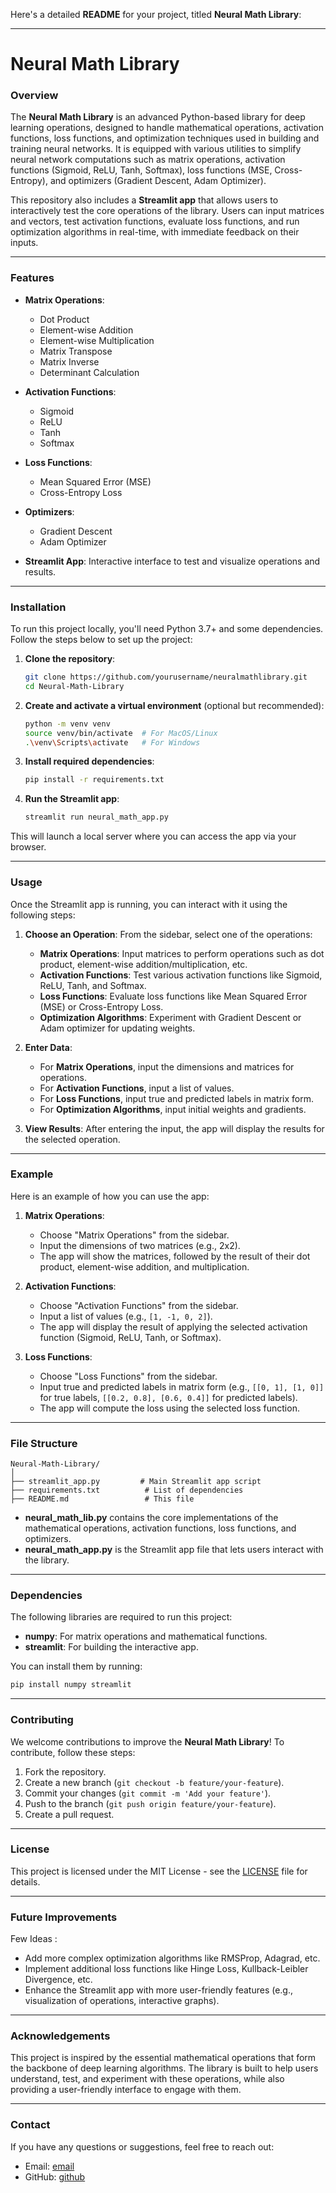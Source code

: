 Here's a detailed **README** for your project, titled **Neural Math Library**:

---

# **Neural Math Library**

### **Overview**
The **Neural Math Library** is an advanced Python-based library for deep learning operations, designed to handle mathematical operations, activation functions, loss functions, and optimization techniques used in building and training neural networks. It is equipped with various utilities to simplify neural network computations such as matrix operations, activation functions (Sigmoid, ReLU, Tanh, Softmax), loss functions (MSE, Cross-Entropy), and optimizers (Gradient Descent, Adam Optimizer).

This repository also includes a **Streamlit app** that allows users to interactively test the core operations of the library. Users can input matrices and vectors, test activation functions, evaluate loss functions, and run optimization algorithms in real-time, with immediate feedback on their inputs.

---

### **Features**
- **Matrix Operations**:
  - Dot Product
  - Element-wise Addition
  - Element-wise Multiplication
  - Matrix Transpose
  - Matrix Inverse
  - Determinant Calculation

- **Activation Functions**:
  - Sigmoid
  - ReLU
  - Tanh
  - Softmax

- **Loss Functions**:
  - Mean Squared Error (MSE)
  - Cross-Entropy Loss

- **Optimizers**:
  - Gradient Descent
  - Adam Optimizer

- **Streamlit App**: Interactive interface to test and visualize operations and results.

---

### **Installation**

To run this project locally, you'll need Python 3.7+ and some dependencies. Follow the steps below to set up the project:

1. **Clone the repository**:
   ```bash
   git clone https://github.com/yourusername/neuralmathlibrary.git
   cd Neural-Math-Library
   ```

2. **Create and activate a virtual environment** (optional but recommended):
   ```bash
   python -m venv venv
   source venv/bin/activate  # For MacOS/Linux
   .\venv\Scripts\activate   # For Windows
   ```

3. **Install required dependencies**:
   ```bash
   pip install -r requirements.txt
   ```

4. **Run the Streamlit app**:
   ```bash
   streamlit run neural_math_app.py
   ```

This will launch a local server where you can access the app via your browser.

---

### **Usage**

Once the Streamlit app is running, you can interact with it using the following steps:

1. **Choose an Operation**:
   From the sidebar, select one of the operations:
   - **Matrix Operations**: Input matrices to perform operations such as dot product, element-wise addition/multiplication, etc.
   - **Activation Functions**: Test various activation functions like Sigmoid, ReLU, Tanh, and Softmax.
   - **Loss Functions**: Evaluate loss functions like Mean Squared Error (MSE) or Cross-Entropy Loss.
   - **Optimization Algorithms**: Experiment with Gradient Descent or Adam optimizer for updating weights.

2. **Enter Data**:
   - For **Matrix Operations**, input the dimensions and matrices for operations.
   - For **Activation Functions**, input a list of values.
   - For **Loss Functions**, input true and predicted labels in matrix form.
   - For **Optimization Algorithms**, input initial weights and gradients.

3. **View Results**:
   After entering the input, the app will display the results for the selected operation.

---

### **Example**

Here is an example of how you can use the app:

1. **Matrix Operations**:
   - Choose "Matrix Operations" from the sidebar.
   - Input the dimensions of two matrices (e.g., 2x2).
   - The app will show the matrices, followed by the result of their dot product, element-wise addition, and multiplication.

2. **Activation Functions**:
   - Choose "Activation Functions" from the sidebar.
   - Input a list of values (e.g., `[1, -1, 0, 2]`).
   - The app will display the result of applying the selected activation function (Sigmoid, ReLU, Tanh, or Softmax).

3. **Loss Functions**:
   - Choose "Loss Functions" from the sidebar.
   - Input true and predicted labels in matrix form (e.g., `[[0, 1], [1, 0]]` for true labels, `[[0.2, 0.8], [0.6, 0.4]]` for predicted labels).
   - The app will compute the loss using the selected loss function.

---

### **File Structure**

```
Neural-Math-Library/
│
├── streamlit_app.py         # Main Streamlit app script
├── requirements.txt          # List of dependencies
├── README.md                 # This file
```

- **neural_math_lib.py** contains the core implementations of the mathematical operations, activation functions, loss functions, and optimizers.
- **neural_math_app.py** is the Streamlit app file that lets users interact with the library.

---

### **Dependencies**

The following libraries are required to run this project:

- **numpy**: For matrix operations and mathematical functions.
- **streamlit**: For building the interactive app.

You can install them by running:

```bash
pip install numpy streamlit
```

---

### **Contributing**

We welcome contributions to improve the **Neural Math Library**! To contribute, follow these steps:

1. Fork the repository.
2. Create a new branch (`git checkout -b feature/your-feature`).
3. Commit your changes (`git commit -m 'Add your feature'`).
4. Push to the branch (`git push origin feature/your-feature`).
5. Create a pull request.

---

### **License**

This project is licensed under the MIT License - see the [LICENSE](LICENSE) file for details.

---

### **Future Improvements**

Few Ideas :

- Add more complex optimization algorithms like RMSProp, Adagrad, etc.
- Implement additional loss functions like Hinge Loss, Kullback-Leibler Divergence, etc.
- Enhance the Streamlit app with more user-friendly features (e.g., visualization of operations, interactive graphs).

---

### **Acknowledgements**

This project is inspired by the essential mathematical operations that form the backbone of deep learning algorithms. The library is built to help users understand, test, and experiment with these operations, while also providing a user-friendly interface to engage with them.

---

### **Contact**

If you have any questions or suggestions, feel free to reach out:

- Email: [email](mailto:maragonirohansai@gmail.com)
- GitHub: [github](https://github.com/RohanSai22)


